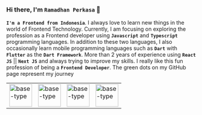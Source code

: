 ### Hi there, I'm `Ramadhan Perkasa` 👋
<b>`I'm a Frontend from Indonesia`</b>. I always love to learn new things in the world of Frontend Technology. Currently, I am focusing on exploring the profession as a Frontend developer using <b>`Javascript`</b> and <b>`Typescript`</b> programming languages. In addition to these two languages, I also occasionally learn mobile programming languages such as <b>`Dart`</b> with <b>`Flutter`</b> as the <b>`Dart Framework`</b>. More than 2 years of experience using <b>`React JS`</b> || <b>`Next JS`</b> and always trying to improve my skills. I really like this fun profession of being a <b>`Frontend Developer`</b>. The green dots on my GitHub page represent my journey

<table>
  <tr>
    <td valign="center"><img src="https://upload.wikimedia.org/wikipedia/commons/thumb/a/a7/React-icon.svg/1200px-React-icon.svg.png" alt="base-type" width="60" /></td>
    <td valign="center"><img src="https://upload.wikimedia.org/wikipedia/commons/thumb/4/4c/Typescript_logo_2020.svg/1200px-Typescript_logo_2020.svg.png" alt="base-type" width="60" /></td>
    <td valign="center"><img src="https://upload.wikimedia.org/wikipedia/commons/thumb/8/8e/Nextjs-logo.svg/2560px-Nextjs-logo.svg.png" alt="base-type" width="60" /></td>
    <td valign="center"><img src="https://upload.wikimedia.org/wikipedia/commons/thumb/d/d5/Tailwind_CSS_Logo.svg/1200px-Tailwind_CSS_Logo.svg.png" alt="base-type" width="60" /></td>
  </tr>
</table>



<!-- ##### 🌏 .
##### 🎸 Playing guitar it's my hobby
##### 🐵 Don't judge a book by it's cover.
##### 🔥 You can contact me on instagram https://www.instagram.com/ra.maaa7374/.
 -->
